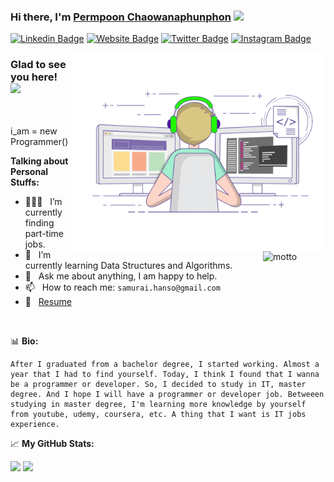 ### Hi there, I'm <a href="https://mossnana.github.io/resume" target="_blank">Permpoon Chaowanaphunphon</a> <img src="https://media.giphy.com/media/hvRJCLFzcasrR4ia7z/giphy.gif" width="25px">

[![Linkedin Badge](https://img.shields.io/badge/-LinkedIn-0e76a8?style=flat-square&logo=Linkedin&logoColor=white)](https://linkedin.com/in/permpoonchao)
[![Website Badge](https://img.shields.io/badge/Website-3b5998?style=flat-square&logo=google-chrome&logoColor=white)](https://mossnana.github.io/resume)
[![Twitter Badge](https://img.shields.io/badge/-Twitter-00acee?style=flat-square&logo=Twitter&logoColor=white)](https://twitter.com/permpoonchao)
[![Instagram Badge](https://img.shields.io/badge/-Instagram-e4405f?style=flat-square&logo=Instagram&logoColor=white)](https://instagram.com/mossnana)

<img align="right" alt="GIF" src="https://github.com/mossnana/mossnana/blob/main/coding.gif?raw=true" width="408" height="318" />


### Glad to see you here! &nbsp; ![](https://visitor-badge.glitch.me/badge?page_id=mossnana)
<img align="right" alt="motto" src="https://res.cloudinary.com/mossnana/image/upload/v1634714641/rv9lou1s1fz31_x01i1t.png" width="100" height="75" />

</br>

i_am = new Programmer()


**Talking about Personal Stuffs:**

- 👨🏻‍💻 &nbsp; I’m currently finding part-time jobs.
- 🚀 &nbsp; I’m currently learning Data Structures and Algorithms.
- 💬 &nbsp; Ask me about anything, I am happy to help.
- 📫 &nbsp; How to reach me: `samurai.hanso@gmail.com`
- 📝 &nbsp; [Resume](https://mossnana.github.io/resume)

</br>

📊 **Bio:**
<!--START_SECTION:waka-->
```text
After I graduated from a bachelor degree, I started working. Almost a year that I had to find yourself. Today, I think I found that I wanna be a programmer or developer. So, I decided to study in IT, master degree. And I hope I will have a programmer or developer job. Betweeen studying in master degree, I'm learning more knowledge by yourself from youtube, udemy, coursera, etc. A thing that I want is IT jobs experience.
```
<!--END_SECTION:waka-->


📈 **My GitHub Stats:**

<p>
  <img height="180em" src="https://github-readme-stats.vercel.app/api?username=mossnana&show_icons=true&hide_border=true&&count_private=true&include_all_commits=true" />
  <img height="180em" src="https://github-readme-stats.vercel.app/api/top-langs/?username=mossnana&exclude_repo=KNN-Image-Classification&show_icons=true&hide_border=true&layout=compact&langs_count=8"/>
</p>
